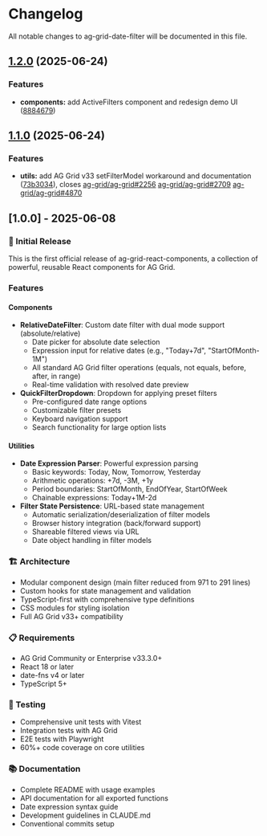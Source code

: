 # Changelog

All notable changes to ag-grid-date-filter will be documented in this file.

## [1.2.0](https://github.com/ryanrozich/ag-grid-react-components/compare/v1.1.0...v1.2.0) (2025-06-24)

### Features

- **components:** add ActiveFilters component and redesign demo UI ([8884679](https://github.com/ryanrozich/ag-grid-react-components/commit/88846794e8a879c47d277068ffa3e371ace12127))

## [1.1.0](https://github.com/ryanrozich/ag-grid-react-components/compare/v1.1.0-ag-grid-bug-identified...v1.1.0) (2025-06-24)

### Features

- **utils:** add AG Grid v33 setFilterModel workaround and documentation ([73b3034](https://github.com/ryanrozich/ag-grid-react-components/commit/73b3034f7cfb277981680af82fab35bc168b591c)), closes [ag-grid/ag-grid#2256](https://github.com/ag-grid/ag-grid/issues/2256) [ag-grid/ag-grid#2709](https://github.com/ag-grid/ag-grid/issues/2709) [ag-grid/ag-grid#4870](https://github.com/ag-grid/ag-grid/issues/4870)

## [1.0.0] - 2025-06-08

### 🎉 Initial Release

This is the first official release of ag-grid-react-components, a collection of powerful, reusable React components for AG Grid.

### Features

#### Components

- **RelativeDateFilter**: Custom date filter with dual mode support (absolute/relative)
  - Date picker for absolute date selection
  - Expression input for relative dates (e.g., "Today+7d", "StartOfMonth-1M")
  - All standard AG Grid filter operations (equals, not equals, before, after, in range)
  - Real-time validation with resolved date preview
- **QuickFilterDropdown**: Dropdown for applying preset filters
  - Pre-configured date range options
  - Customizable filter presets
  - Keyboard navigation support
  - Search functionality for large option lists

#### Utilities

- **Date Expression Parser**: Powerful expression parsing
  - Basic keywords: Today, Now, Tomorrow, Yesterday
  - Arithmetic operations: +7d, -3M, +1y
  - Period boundaries: StartOfMonth, EndOfYear, StartOfWeek
  - Chainable expressions: Today+1M-2d
- **Filter State Persistence**: URL-based state management
  - Automatic serialization/deserialization of filter models
  - Browser history integration (back/forward support)
  - Shareable filtered views via URL
  - Date object handling in filter models

### 🏗️ Architecture

- Modular component design (main filter reduced from 971 to 291 lines)
- Custom hooks for state management and validation
- TypeScript-first with comprehensive type definitions
- CSS modules for styling isolation
- Full AG Grid v33+ compatibility

### 📋 Requirements

- AG Grid Community or Enterprise v33.3.0+
- React 18 or later
- date-fns v4 or later
- TypeScript 5+

### 🧪 Testing

- Comprehensive unit tests with Vitest
- Integration tests with AG Grid
- E2E tests with Playwright
- 60%+ code coverage on core utilities

### 📚 Documentation

- Complete README with usage examples
- API documentation for all exported functions
- Date expression syntax guide
- Development guidelines in CLAUDE.md
- Conventional commits setup
